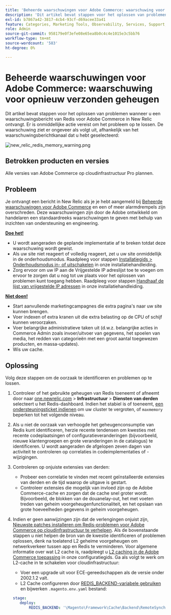```yaml
---
title: 'Beheerde waarschuwingen voor Adobe Commerce: waarschuwing voor geheugenbeschadiging'
description: 'Dit artikel bevat stappen voor het oplossen van problemen wanneer u een waarschuwingsbericht van Redis voor Adobe Commerce in New Relic ontvangt. Er is onmiddellijke actie vereist om het probleem op te lossen. De waarschuwing ziet er ongeveer als volgt uit, afhankelijk van het waarschuwingsberichtkanaal dat u hebt geselecteerd:'
exl-id: b7867a42-3817-4cb4-93cf-d69acee33a41
feature: Categories, Marketing Tools, Observability, Services, Support, Tools and External Services, Variables
role: Admin
source-git-commit: 958179e0f3efe08e65ea8b0c4c4e1015e3c5bb76
workflow-type: tm+mt
source-wordcount: '583'
ht-degree: 0%

---
```


# Beheerde waarschuwingen voor Adobe Commerce: waarschuwing voor opnieuw verzonden geheugen

Dit artikel bevat stappen voor het oplossen van problemen wanneer u een waarschuwingsbericht van Redis voor Adobe Commerce in New Relic ontvangt. Er is onmiddellijke actie vereist om het probleem op te lossen. De waarschuwing ziet er ongeveer als volgt uit, afhankelijk van het waarschuwingsberichtkanaal dat u hebt geselecteerd:

![new_relic_redis_memory_warning.png](assets/new_relic_redis_memory_warning.png)

## Betrokken producten en versies

Alle versies van Adobe Commerce op cloudinfrastructuur Pro plannen.

## Probleem

Je ontvangt een bericht in New Relic als je je hebt aangemeld bij [Beheerde waarschuwingen voor Adobe Commerce](/help/support-tools/managed-alerts-for-adobe-commerce/managed-alerts-for-magento-commerce.md) en een of meer alarmdrempels zijn overschreden. Deze waarschuwingen zijn door de Adobe ontwikkeld om handelaren een standaardreeks waarschuwingen te geven met behulp van inzichten van ondersteuning en engineering.

**<u>Doe het!</u>**

* U wordt aangeraden de geplande implementatie af te breken totdat deze waarschuwing wordt gewist.
* Als uw site niet reageert of volledig reageert, zet u uw site onmiddellijk in de onderhoudsmodus. Raadpleeg voor stappen [Installatiegids > Onderhoudsmodus in- of uitschakelen](/docs/commerce-operations/installation-guide/tutorials/maintenance-mode.html#enable-or-disable-maintenance-mode-1) in onze installatiehandleiding.
* Zorg ervoor om uw IP aan de Vrijgestelde IP adreslijst toe te voegen om ervoor te zorgen dat u nog tot uw plaats voor het oplossen van problemen kunt toegang hebben. Raadpleeg voor stappen [Handhaaf de lijst van vrijgestelde IP adressen](/docs/commerce-operations/installation-guide/tutorials/maintenance-mode.html#maintain-the-list-of-exempt-ip-addresses) in onze installatiehandleiding.

**<u>Niet doen!</u>**

* Start aanvullende marketingcampagnes die extra pagina&#39;s naar uw site kunnen brengen.
* Voer indexen of extra kranen uit die extra belasting op de CPU of schijf kunnen veroorzaken.
* Voer belangrijke administratieve taken uit (d.w.z. belangrijke acties in Commerce Admin zoals invoer/uitvoer van gegevens, het spoelen van media, het redden van categorieën met een groot aantal toegewezen producten, en massa-updates).
* Wis uw cache.

## Oplossing

Volg deze stappen om de oorzaak te identificeren en problemen op te lossen.

1. Controleer of het gebruikte geheugen van Redis toeneemt of afneemt door naar [one.newrelic.com](https://login.newrelic.com/login) > **Infrastructuur** > **Diensten van derden** selecteert u het Redis-dashboard. Indien het stabiel is of toeneemt, [een ondersteuningsticket indienen](/help/help-center-guide/help-center/magento-help-center-user-guide.md#submit-ticket) om uw cluster te vergroten, of `maxmemory` beperken tot het volgende niveau.
1. Als u niet de oorzaak van verhoogde het geheugenconsumptie van Redis kunt identificeren, herzie recente tendensen om kwesties met recente codeplaatsingen of configuratieveranderingen (bijvoorbeeld, nieuwe klantengroepen en grote veranderingen in de catalogus) te identificeren. U wordt aangeraden de afgelopen zeven dagen van activiteit te controleren op correlaties in codeimplementaties of -wijzigingen.
1. Controleren op onjuiste extensies van derden:
   * Probeer een correlatie te vinden met recent geïnstalleerde extensies van derden en de tijd waarop de uitgave is gestart.
   * Controleer extensies die mogelijk van invloed zijn op de Adobe Commerce-cache en zorgen dat de cache snel groter wordt. Bijvoorbeeld, de blokken van de douanelay-out, het met voeten treden van geheim voorgeheugenfunctionaliteit, en het opslaan van grote hoeveelheden gegevens in geheim voorgeheugen.
1. Indien er geen aanwijzingen zijn dat de verlengingen onjuist zijn, [Nieuwste patches installeren om Redis-problemen voor Adobe Commerce op cloudinfrastructuur te verhelpen](/help/troubleshooting/miscellaneous/install-latest-patches-to-fix-magento-redis-issues.md). Als de bovenstaande stappen u niet helpen de bron van de kwestie identificeren of problemen oplossen, denk na toelatend L2 geheime voorgeheugen om netwerkverkeer tussen app en Redis te verminderen. Voor algemene informatie over wat L2 cache is, raadpleegt u [L2 caching in de Adobe Commerce toepassing](/docs/commerce-operations/configuration-guide/cache/level-two-cache.html) in onze configuratiegids. Ga als volgt te werk om L2-cache in te schakelen voor cloudinfrastructuur:
   * Voer een upgrade uit voor ECE-gereedschappen als de versie onder 2002.1.2 valt.
   * L2 Cache configureren door [REDIS\_BACKEND-variabele gebruiken](/docs/commerce-cloud-service/user-guide/configure/env/stage/variables-deploy.html#redis_backend) en bijwerken `.magento.env.yaml` bestand:

   ```yaml
   stage:
      deploy:
          REDIS_BACKEND: '\Magento\Framework\Cache\Backend\RemoteSynchronizedCache'
   ```
